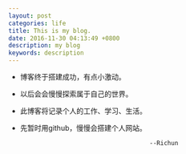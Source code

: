 ```yaml
---
layout: post
categories: life
title: This is my blog.
date: 2016-11-30 04:13:49 +0800
description: my blog
keywords: description
---
```









- 博客终于搭建成功，有点小激动。

- 以后会会慢慢探索属于自己的世界。

- 此博客将记录个人的工作、学习、生活。

- 先暂时用github，慢慢会搭建个人网站。
     


	 
	 

                                          --Richun
  
